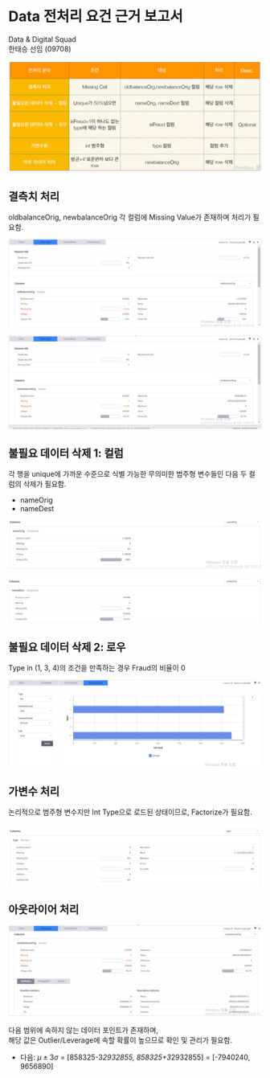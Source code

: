 # Data 전처리 요건 근거 보고서

Data & Digital Squad  
한태승 선임 (09708)

![](temp/req.PNG)

## 결측치 처리

oldbalanceOrig, newbalanceOrig 각 컬럼에 Missing Value가 존재하며 처리가 필요함.

![missings1](temp/missing_old.PNG)

![missings2](temp/missing_new.PNG)

## 불필요 데이터 삭제 1: 컬럼

각 행을 unique에 가까운 수준으로 식별 가능한 무의미한 범주형 변수들인 다음 두 컬럼의 삭제가 필요함.
  - nameOrig
  - nameDest

![unique1](temp/unique1.PNG)

![unique2](temp/unique2.PNG)

## 불필요 데이터 삭제 2: 로우

Type in (1, 3, 4)의 조건을 만족하는 경우 Fraud의 비율이 0

![nofraud](temp/nofraud.PNG)

## 가변수 처리

논리적으로 범주형 변수지만 Int Type으로 로드된 상태이므로, Factorize가 필요함.

![](temp/factorize.PNG)

## 아웃라이어 처리

![](temp/outlier.PNG)

다음 범위에 속하지 않는 데이터 포인트가 존재하며,  
해당 값은 Outlier/Leverage에 속할 확률이 높으므로 확인 및 관리가 필요함.

- 다음: $\mu\pm3\sigma$ = [858325-3*2932855, 858325+3*2932855] = [-7940240, 9656890]
